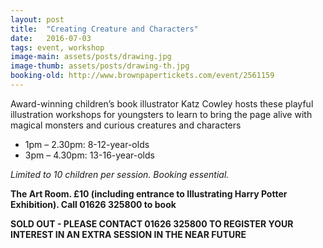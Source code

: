 ```yaml
---
layout: post
title:  "Creating Creature and Characters"
date:   2016-07-03
tags: event, workshop
image-main: assets/posts/drawing.jpg
image-thumb: assets/posts/drawing-th.jpg
booking-old: http://www.brownpapertickets.com/event/2561159
---
```


Award-winning children’s book illustrator Katz Cowley hosts these playful illustration workshops for youngsters to learn to bring the page alive with magical monsters and curious creatures and characters

- 1pm – 2.30pm: 8-12-year-olds
- 3pm – 4.30pm: 13-16-year-olds

*Limited to 10 children per session. Booking essential.*

**The Art Room. £10 (including entrance to Illustrating Harry Potter Exhibition). Call 01626 325800 to book**

**SOLD OUT - PLEASE CONTACT 01626 325800 TO REGISTER YOUR INTEREST IN AN EXTRA SESSION IN THE NEAR FUTURE**
